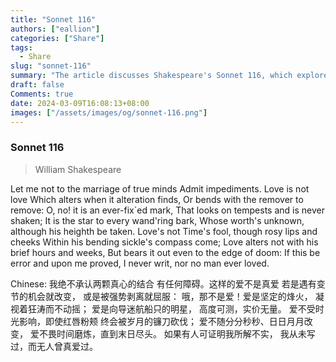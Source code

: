 ```yaml
---
title: "Sonnet 116"
authors: ["eallion"]
categories: ["Share"]
tags: 
  - Share
slug: "sonnet-116"
summary: "The article discusses Shakespeare's Sonnet 116, which explores the concept of true love. It emphasizes that love is unchanging and steadfast, unaffected by time or external circumstances. The sonnet argues that if anyone can prove this idea wrong, then Shakespeare never wrote and no one has ever truly loved."
draft: false
Comments: true
date: 2024-03-09T16:08:13+08:00
images: ["/assets/images/og/sonnet-116.png"]
---
```


### Sonnet 116

> William Shakespeare

Let me not to the marriage of true minds
Admit impediments. Love is not love
Which alters when it alteration finds,
Or bends with the remover to remove:
O, no! it is an ever-fix`ed mark,
That looks on tempests and is never shaken;
It is the star to every wand'ring bark,
Whose worth's unknown, although his heighth be taken.
Love's not Time's fool, though rosy lips and cheeks
Within his bending sickle's compass come;
Love alters not with his brief hours and weeks,
But bears it out even to the edge of doom:
If this be error and upon me proved,
I never writ, nor no man ever loved.

Chinese:
我绝不承认两颗真心的结合
有任何障碍。这样的爱不是真爱
若是遇有变节的机会就改变，
或是被强势剥离就屈服：
哦，那不是爱！爱是坚定的烽火，
凝视着狂涛而不动摇；
爱是向导迷航船只的明星，
高度可测，实价无量。
爱不受时光影响，即使红唇粉颊
终会被岁月的镰刀砍伐；
爱不随分分秒秒、日日月月改变，
爱不畏时间磨炼，直到末日尽头。
如果有人可证明我所解不实，
我从未写过，而无人曾真爱过。
